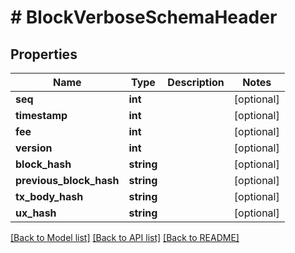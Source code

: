 # # BlockVerboseSchemaHeader

## Properties

Name | Type | Description | Notes
------------ | ------------- | ------------- | -------------
**seq** | **int** |  | [optional] 
**timestamp** | **int** |  | [optional] 
**fee** | **int** |  | [optional] 
**version** | **int** |  | [optional] 
**block_hash** | **string** |  | [optional] 
**previous_block_hash** | **string** |  | [optional] 
**tx_body_hash** | **string** |  | [optional] 
**ux_hash** | **string** |  | [optional] 

[[Back to Model list]](../../README.md#documentation-for-models) [[Back to API list]](../../README.md#documentation-for-api-endpoints) [[Back to README]](../../README.md)


